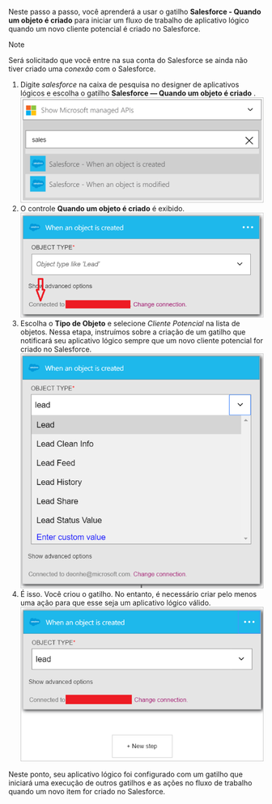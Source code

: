 Neste passo a passo, você aprenderá a usar o gatilho **Salesforce - Quando um objeto é criado** para iniciar um fluxo de trabalho de aplicativo lógico quando um novo cliente potencial é criado no Salesforce.

> [!NOTE]
> Será solicitado que você entre na sua conta do Salesforce se ainda não tiver criado uma *conexão* com o Salesforce.  
> 
> 

1. Digite *salesforce* na caixa de pesquisa no designer de aplicativos lógicos e escolha o gatilho **Salesforce — Quando um objeto é criado** .  
   ![Imagem de gatilho do Salesforce 1](./media/connectors-create-api-salesforce/trigger-1.png)   
2. O controle **Quando um objeto é criado** é exibido.  
   ![Imagem de gatilho do Salesforce 2](./media/connectors-create-api-salesforce/trigger-2.png)   
3. Escolha o **Tipo de Objeto** e selecione *Cliente Potencial* na lista de objetos. Nessa etapa, instruímos sobre a criação de um gatilho que notificará seu aplicativo lógico sempre que um novo cliente potencial for criado no Salesforce.   
   ![Imagem de gatilho do Salesforce 3](./media/connectors-create-api-salesforce/trigger-3.png)   
4. É isso. Você criou o gatilho. No entanto, é necessário criar pelo menos uma ação para que esse seja um aplicativo lógico válido.    
   ![Imagem de gatilho do Salesforce 4](./media/connectors-create-api-salesforce/trigger-4.png)   

Neste ponto, seu aplicativo lógico foi configurado com um gatilho que iniciará uma execução de outros gatilhos e as ações no fluxo de trabalho quando um novo item for criado no Salesforce.  



<!--HONumber=Nov16_HO3-->


